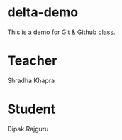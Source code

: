 # delta-demo
This is a demo for Git &amp; Github class.

# Teacher
Shradha Khapra

# Student
Dipak Rajguru
